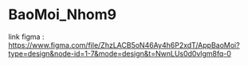 # BaoMoi_Nhom9
link figma : https://www.figma.com/file/ZhzLACB5oN46Ay4h6P2xdT/AppBaoMoi?type=design&node-id=1-7&mode=design&t=NwnLUs0d0vlgm8fq-0
